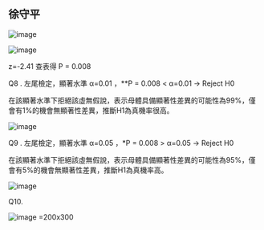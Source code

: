  ## 徐守平

![image](https://github.com/user-attachments/assets/926aac00-e639-4a93-8f0e-c1497a79630e)


![image](https://github.com/user-attachments/assets/220920cf-a8f8-4cf8-8485-7b9e842a3f88)


 z=-2.41 查表得 P = 0.008


Q8 . 左尾檢定，顯著水準 α=0.01 ，**P = 0.008 < α=0.01 → Reject H0

 

在該顯著水準下拒絕該虛無假說，表示母體具備顯著性差異的可能性為99%，僅會有1%的機會無顯著性差異，推斷H1為真機率很高。

 

![image](https://github.com/user-attachments/assets/c9bf9f34-b7cf-4c51-aca1-82cce97dd777)

 

Q9 . 左尾檢定，顯著水準 α=0.05 ，*P = 0.008 > α=0.05 → Reject H0


在該顯著水準下拒絕該虛無假說，表示母體具備顯著性差異的可能性為95%，僅會有5%的機會無顯著性差異，推斷H1為真機率高。

 

![image](https://github.com/user-attachments/assets/9ece5f98-1bf1-4d34-8b1e-b3764506c213)


Q10. 


![image](https://github.com/user-attachments/assets/d0930f3f-0b6b-449a-83e0-3e4f1432e1bf) =200x300

